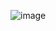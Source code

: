 ![image](https://github.com/DominikZurawski/20-basic-python-programms/assets/38438473/d7165fc7-8f52-4a3b-bdb4-3e181127f2b4)
